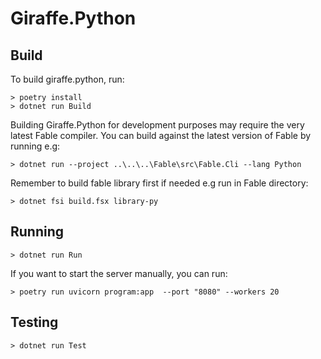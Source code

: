 # Giraffe.Python

## Build

To build giraffe.python, run:

```console
> poetry install
> dotnet run Build
```

Building Giraffe.Python for development purposes may require the very
latest Fable compiler. You can build against the latest version of Fable
by running e.g:

```console
> dotnet run --project ..\..\..\Fable\src\Fable.Cli --lang Python
```

Remember to build fable library first if needed e.g run in Fable
directory:

```console
> dotnet fsi build.fsx library-py
```

## Running

```console
> dotnet run Run
```

If you want to start the server manually, you can run:

```console
> poetry run uvicorn program:app  --port "8080" --workers 20

```

## Testing

```console
> dotnet run Test
```
